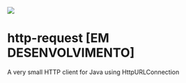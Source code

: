 [![](https://jitpack.io/v/nidorx/http-request.svg)](https://jitpack.io/#nidorx/http-request)

# http-request  [EM DESENVOLVIMENTO]

A very small HTTP client for Java using HttpURLConnection


